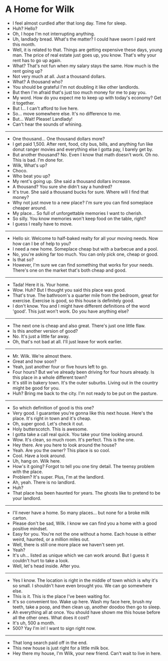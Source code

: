 # A Home for Wilk

- I feel almost curdled after that long day. Time for sleep.
- Huh? Hello?
- Oh, I hope I'm not interrupting anything.
- Uh, landlady bread. What's the matter? I could have sworn I paid rent this month.
- Well, it is related to that. Things are getting expensive these days, young man. The price of real estate just goes up, you know. That's why your rent has to go up again.
- What? That's not fun when my salary stays the same. How much is the rent going up?
- Not very much at all. Just a thousand dollars.
- What? A thousand who?
- You should be grateful I'm not doubling it like other landlords.
- But then I'm afraid that's just too much money for me to pay you.
- My word. How do you expect me to keep up with today's economy? Get it together.
- But I... I can't afford to live here.
- So... move somewhere else. It's no difference to me.
- But... Wait! Please! Landlady!
- Can't hear the sounds of whining.
* * *
- One thousand... One thousand dollars more?
- I get paid 1,500. After rent, food, city bus, bills, and anything fun like donut ranger movies and everything else I gotta pay, I barely get by.
- But another thousand? No. Even I know that math doesn't work. Oh no. This is bad. I'm done for.
- Wilk, What's up?
- Choco.
- Who beat you up?
- My rent's going up. She said a thousand dollars increase.
- A thousand? You sure she didn't say a hundred?
- It's true. She said a thousand bucks for sure. Where will I find that money?
- Why not just move to a new place? I'm sure you can find someplace cheaper around.
- My place... So full of unforgettable memories I want to cherish.
- So silly. You know memories won't keep food on the table, right?
- I guess I really have to move.
* * *
- Hello sir. Welcome to half-baked realty for all your moving needs. Now how can I be of help to you?
- I need a new home. Someplace cheap but with a barbecue and a pool.
- No, you're asking far too much. You can only pick one, cheap or good.
- Is that so?
- However, I'm sure we can find something that works for your needs. There's one on the market that's both cheap and good.
* * *
- Tada! Here it is. Your home.
- Wow. Huh? But I thought you said this place was good.
- That's true. The bathroom's a quarter mile from the bedroom, great for exercise. Exercise is good, so this house is definitely good.
- I don't know. You and I might have different definitions of the word 'good'. This just won't work. Do you have anything else?
* * *
- The next one is cheap and also great. There's just one little flaw.
- Is this another version of good?
- No. It's just a little far away.
- Oh, that's not bad at all. I'll just leave for work earlier.
* * *
- Mr. Wilk. We're almost there.
- Great and how soon?
- Yeah, just another four or five hours left to go.
- Four hours? But we've already been driving for four hours already. Is this place in a whole different town?
- It's still in bakery town. It's the outer suburbs. Living out in the country might be good for you.
- Huh? Bring me back to the city. I'm not ready to be put on the pasture.
* * *
- So which definition of good is this one?
- Very good. I guarantee you're gonna like this next house. Here's the place. It's right in town and it's cheap.
- Oh, super good. Let's check it out.
- Holy butterscotch. This is awesome.
- I gotta take a call real quick. You take your time looking around.
- Wow. It's clean, so much room. It's perfect. This is the one.
- Hey there. Are you here to look around the house?
- Yeah. Are you the owner? This place is so cool.
- Cool. Have a look around.
- Uh, hang on. Wilk here.
- How's it going? Forgot to tell you one tiny detail. The teensy problem with the place.
- Problem? It's super. Plus, I'm at the landlord.
- Ah, yeah. There is no landlord.
- Huh?
- That place has been haunted for years. The ghosts like to pretend to be your landlord.
* * *
- I'll never have a home. So many places... but none for a broke milk carton.
- Please don't be sad, Wilk. I know we can find you a home with a good positive mindset.
- Easy for you. You're not the one without a home. Each house is either weird, haunted, or a million miles out.
- Well, there is still one more place we haven't seen yet.
- Yeah?
- It's uh... listed as unique which we can work around. But I guess it couldn't hurt to take a look.
- Well, let's head inside. After you.
* * *
- Yes I know. The location is right in the middle of town which is why it's so small. I shouldn't have even brought you. We can go somewhere else.
- This is it. This is the place I've been waiting for.
- It's so convenient too. Wake up here. Wash my face here, brush my teeth, take a poop, and then clean up, another doodoo then go to sleep.
- Ah everything all at once. You should have shown me this house before all the other ones. What does it cost?
- It's uh, 500 a month.
- 500? Yay I'm in! I want to sign right now.
* * *
- That long search paid off in the end.
- This new house is just right for a little milk box.
- Hey there my house, I'm Wilk, your new friend. Can't wait to live in here.
